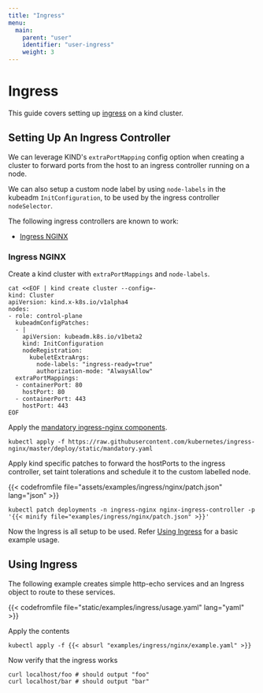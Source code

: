 ```yaml
---
title: "Ingress"
menu:
  main:
    parent: "user"
    identifier: "user-ingress"
    weight: 3
---
```


# Ingress

This guide covers setting up [ingress](https://kubernetes.io/docs/concepts/services-networking/ingress/) 
on a kind cluster.

## Setting Up An Ingress Controller

We can leverage KIND's `extraPortMapping` config option when 
creating a cluster to forward ports from the host 
to an ingress controller running on a node. 

We can also setup a custom node label by using `node-labels` 
in the kubeadm `InitConfiguration`, to be used
by the ingress controller `nodeSelector`.


The following ingress controllers are known to work:

 - [Ingress NGINX](#ingress-nginx)

### Ingress NGINX

Create a kind cluster with `extraPortMappings` and `node-labels`.

```shell script
cat <<EOF | kind create cluster --config=-
kind: Cluster
apiVersion: kind.x-k8s.io/v1alpha4
nodes:
- role: control-plane
  kubeadmConfigPatches:
  - |
    apiVersion: kubeadm.k8s.io/v1beta2
    kind: InitConfiguration
    nodeRegistration:
      kubeletExtraArgs:
        node-labels: "ingress-ready=true"
        authorization-mode: "AlwaysAllow"
  extraPortMappings:
  - containerPort: 80
    hostPort: 80
  - containerPort: 443
    hostPort: 443
EOF
```
Apply the [mandatory ingress-nginx components](https://kubernetes.github.io/ingress-nginx/deploy/#prerequisite-generic-deployment-command).

```shell script
kubectl apply -f https://raw.githubusercontent.com/kubernetes/ingress-nginx/master/deploy/static/mandatory.yaml
```
Apply kind specific patches to forward the hostPorts to the 
ingress controller, set taint tolerations and 
schedule it to the custom labelled node.

{{< codefromfile file="assets/examples/ingress/nginx/patch.json" lang="json" >}}

```shell script
kubectl patch deployments -n ingress-nginx nginx-ingress-controller -p '{{< minify file="examples/ingress/nginx/patch.json" >}}' 
```


Now the Ingress is all setup to be used. 
Refer [Using Ingress](#using-ingress) for a basic example usage.

## Using Ingress

The following example creates simple http-echo services 
and an Ingress object to route to these services.

{{< codefromfile file="static/examples/ingress/usage.yaml" lang="yaml" >}}

Apply the contents

```shell script
kubectl apply -f {{< absurl "examples/ingress/nginx/example.yaml" >}}
```

Now verify that the ingress works

```shell script
curl localhost/foo # should output "foo"
curl localhost/bar # should output "bar"
```
